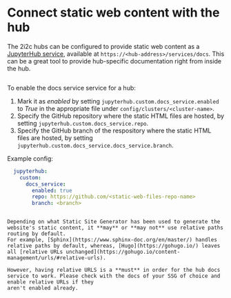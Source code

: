 # Connect static web content with the hub

The 2i2c hubs can be configured to provide static web content as a [JupyterHub service](https://jupyterhub.readthedocs.io/en/stable/reference/services.html), available
at `https://<hub-address>/services/docs`. This can be a great tool to provide hub-specific documentation right from inside the hub.

```{figure} ../../images/docs-service.png
```

To enable the docs service service for a hub:

1. Mark it as *enabled* by setting `jupyterhub.custom.docs_service.enabled` to *True* in the
   appropriate file under `config/clusters/<cluster-name>`.
2. Specify the GitHub repository where the static HTML files are hosted, by setting `jupyterhub.custom.docs_service.repo`.
3. Specify the GitHub branch of the respository where the static HTML files are hosted, by setting `jupyterhub.custom.docs_service.docs_service.branch`.

Example config:

```yaml
  jupyterhub:
    custom:
      docs_service:
        enabled: true
        repo: https://github.com/<static-web-files-repo-name>
        branch: <branch>
```

```{note}

Depending on what Static Site Generator has been used to generate the website's static content, it **may** or **may not** use relative paths routing by default.
For example, [Sphinx](https://www.sphinx-doc.org/en/master/) handles relative paths by default, whereas, [Hugo](https://gohugo.io/) leaves all [relative URLs unchanged](https://gohugo.io/content-management/urls/#relative-urls).

However, having relative URLS is a **must** in order for the hub docs service to work. Please check with the docs of your SSG of choice and enable relative URLs if they
aren't enabled already.
```
